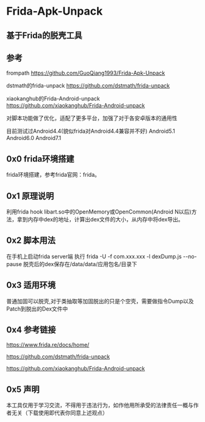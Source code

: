 Frida-Apk-Unpack
====

基于Frida的脱壳工具
----

参考
----
frompath https://github.com/GuoQiang1993/Frida-Apk-Unpack

dstmath的frida-unpack https://github.com/dstmath/frida-unpack

xiaokanghub的Frida-Android-unpack https://github.com/xiaokanghub/Frida-Android-unpack

对脚本功能做了优化，适配了更多平台，加强了对于各安卓版本的通用性

目前测试过Android4.4(貌似frida对Android4.4兼容并不好) Android5.1 Android6.0 Android7.1

0x0 frida环境搭建
----
frida环境搭建，参考frida官网：frida。

0x1 原理说明
----
利用frida hook libart.so中的OpenMemory或OpenCommon(Android N以后)方法，拿到内存中dex的地址，计算出dex文件的大小，从内存中将dex导出。

0x2 脚本用法
----
在手机上启动frida server端 执行 frida -U -f com.xxx.xxx -l dexDump.js --no-pause 脱壳后的dex保存在/data/data/应用包名/目录下

0x3 适用环境
----
普通加固可以脱壳,对于类抽取等加固脱出的只是个空壳，需要做指令Dump以及Patch到脱出的Dex文件中

0x4 参考链接
----
https://www.frida.re/docs/home/

https://github.com/dstmath/frida-unpack

https://github.com/xiaokanghub/Frida-Android-unpack

0x5 声明
----
本工具仅用于学习交流，不得用于违法行为，如作他用所承受的法律责任一概与作者无关（下载使用即代表你同意上述观点）
